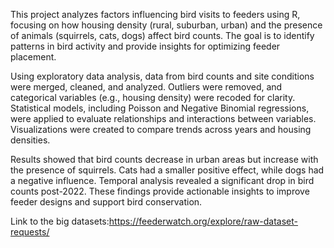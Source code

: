 This project analyzes factors influencing bird visits to feeders using R, focusing on how housing density (rural, suburban, urban) and the presence of animals (squirrels, cats, dogs) affect bird counts. The goal is to identify patterns in bird activity and provide insights for optimizing feeder placement.

Using exploratory data analysis, data from bird counts and site conditions were merged, cleaned, and analyzed. Outliers were removed, and categorical variables (e.g., housing density) were recoded for clarity. Statistical models, including Poisson and Negative Binomial regressions, were applied to evaluate relationships and interactions between variables. Visualizations were created to compare trends across years and housing densities.

Results showed that bird counts decrease in urban areas but increase with the presence of squirrels. Cats had a smaller positive effect, while dogs had a negative influence. Temporal analysis revealed a significant drop in bird counts post-2022. These findings provide actionable insights to improve feeder designs and support bird conservation.


Link to the big datasets:https://feederwatch.org/explore/raw-dataset-requests/
